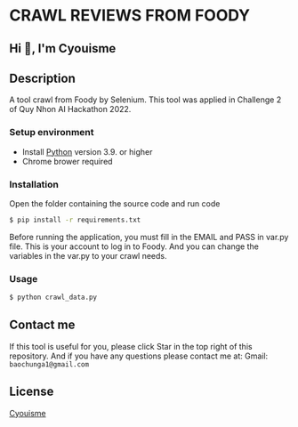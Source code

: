 # CRAWL REVIEWS FROM FOODY
## Hi 👋, I'm Cyouisme

## Description
A tool crawl from Foody by Selenium. This tool was applied in Challenge 2 of Quy Nhon AI Hackathon 2022.

### Setup environment
- Install [Python](https://www.python.org/downloads/) version 3.9. or higher
- Chrome brower required

### Installation

Open the folder containing the source code and run code

```bash
$ pip install -r requirements.txt
```
Before running the application, you must fill in the EMAIL and PASS in var.py file. This is your account to log in to Foody.
And you can change the variables in the var.py to your crawl needs. 
### Usage

```bash
$ python crawl_data.py
```

<!-- ## Demo
[GB5](http://greenbig5.herokuapp.com/) -->

## Contact me
If this tool is useful for you, please click Star in the top right of this repository. And if you have any questions please contact me at:
Gmail: `baochunga1@gmail.com`

## License
[Cyouisme](https://github.com/Cyouisme/)
